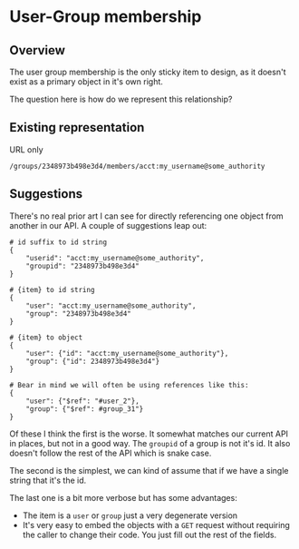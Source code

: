 # User-Group membership

## Overview

The user group membership is the only sticky item to design, as it doesn't 
exist as a primary object in it's own right.

The question here is how do we represent this relationship?

## Existing representation

URL only

    /groups/2348973b498e3d4/members/acct:my_username@some_authority
    
    
    
    
## Suggestions

There's no real prior art I can see for directly referencing one object from
another in our API. A couple of suggestions leap out:

    # id suffix to id string
    {
        "userid": "acct:my_username@some_authority",
        "groupid": "2348973b498e3d4"
    }

    # {item} to id string
    {
        "user": "acct:my_username@some_authority",
        "group": "2348973b498e3d4"
    }
 
    # {item} to object
    {
        "user": {"id": "acct:my_username@some_authority"},
        "group": {"id": 2348973b498e3d4"}
    }
    
    # Bear in mind we will often be using references like this:
    {
        "user": {"$ref": "#user_2"},
        "group": {"$ref": #group_31"}
    }
    
    
Of these I think the first is the worse. It somewhat matches our current API
in places, but not in a good way. The `groupid` of a group is not it's id. It
also doesn't follow the rest of the API which is snake case.

The second is the simplest, we can kind of assume that if we have a single 
string that it's the id.

The last one is a bit more verbose but has some advantages:
 
 * The item is a `user` or `group` just a very degenerate version
 * It's very easy to embed the objects with a `GET` request without requiring 
 the caller to change their code. You just fill out the rest of the fields.
